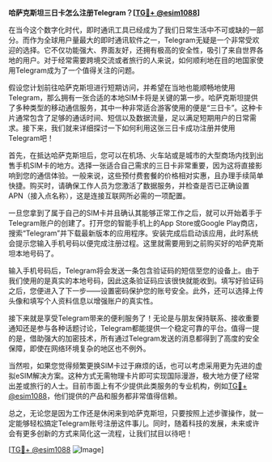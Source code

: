 **哈萨克斯坦三日卡怎么注册Telegram？[[TG💪+ @esim1088](https://t.me/s/esim1088)]**

在当今这个数字化时代，即时通讯工具已经成为了我们日常生活中不可或缺的一部分。而作为全球用户量最大的即时通讯软件之一，Telegram无疑是一个非常受欢迎的选择。它不仅功能强大、界面友好，还拥有极高的安全性，吸引了来自世界各地的用户。对于经常需要跨境交流或者旅行的人来说，如何顺利地在目的地国家使用Telegram成为了一个值得关注的问题。

假设您计划前往哈萨克斯坦进行短期访问，并希望在当地也能顺畅地使用Telegram，那么拥有一张合适的本地SIM卡将是关键的第一步。哈萨克斯坦提供了多种类型的移动通信服务，其中一种非常适合游客使用的便是“三日卡”。这种卡片通常包含了足够的通话时间、短信以及数据流量，足以满足短期用户的日常需求。接下来，我们就来详细探讨一下如何利用这张三日卡成功注册并使用Telegram吧！

首先，在抵达哈萨克斯坦后，您可以在机场、火车站或是城市的大型商场内找到出售手机SIM卡的地方。选择一张适合自己需求的三日卡非常重要，因为这将直接影响到您的通信体验。一般来说，这些预付费套餐的价格相对实惠，且办理手续简单快捷。购买时，请确保工作人员为您激活了数据服务，并检查是否已正确设置APN（接入点名称），这是连接互联网所必需的一项配置。

一旦您拿到了属于自己的SIM卡并且确认其能够正常工作之后，就可以开始着手于Telegram账户的创建了。打开您的智能手机上的App Store或Google Play商店，搜索“Telegram”并下载最新版本的应用程序。安装完成后启动该应用，此时系统会提示您输入手机号码以便完成注册过程。这里就需要用到之前购买好的哈萨克斯坦本地号码了。

输入手机号码后，Telegram将会发送一条包含验证码的短信至您的设备上。由于我们使用的是真实的本地号码，因此这条验证码应该很快就能收到。填写好验证码之后，您便进入了下一步——设置密码保护您的账号安全。此外，还可以选择上传头像和填写个人资料信息以增强账户的真实性。

接下来就是享受Telegram带来的便利服务了！无论是与朋友保持联系、接收重要通知还是参与各种话题讨论，Telegram都能提供一个稳定可靠的平台。值得一提的是，借助强大的加密技术，所有通过Telegram发送的消息都得到了高度的安全保障，即使在网络环境复杂的地区也不例外。

当然啦，如果您觉得频繁更换SIM卡过于麻烦的话，也可以考虑采用更为先进的虚拟eSIM解决方案。这种方式无需物理卡片即可实现国际漫游，极大地方便了经常出差或旅行的人士。目前市面上有不少提供此类服务的专业机构，例如[TG💪+ @esim1088](https://t.me/s/esim1088)，他们提供的产品和服务都非常值得信赖。

总之，无论您是因为工作还是休闲来到哈萨克斯坦，只要按照上述步骤操作，就一定能够轻松搞定Telegram账号注册这件事儿。同时，随着科技的发展，未来或许会有更多创新的方式来简化这一流程，让我们拭目以待吧！

[[TG💪+ @esim1088](https://t.me/s/esim1088) ![Image](https://i.postimg.cc/4NQfJmqS/Snipaste-2025-05-13-00-14-12.png)]